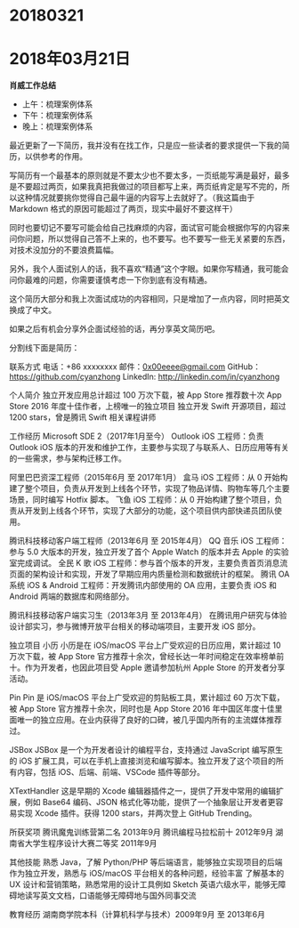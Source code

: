 # 20180321

# 2018年03月21日
**肖威工作总结**
- 上午：梳理案例体系
- 下午：梳理案例体系
- 晚上：梳理案例体系

最近更新了一下简历，我并没有在找工作，只是应一些读者的要求提供一下我的简历，以供参考的作用。

写简历有一个最基本的原则就是不要太少也不要太多，一页纸能写满是最好，最多是不要超过两页，如果我真把我做过的项目都写上来，两页纸肯定是写不完的，所以这种情况就要挑你觉得自己最牛逼的内容写上去就好了。（我这篇由于 Markdown 格式的原因可能超过了两页，现实中最好不要这样干）

同时也要切记不要写可能会给自己找麻烦的内容，面试官可能会根据你写的内容来问你问题，所以觉得自己答不上来的，也不要写。也不要写一些无关紧要的东西，对技术没加分的不要浪费篇幅。

另外，我个人面试别人的话，我不喜欢“精通”这个字眼。如果你写精通，我可能会问你最难的问题，你需要谨慎考虑一下你到底有没有精通。

这个简历大部分和我上次面试成功的内容相同，只是增加了一点内容，同时把英文换成了中文。

如果之后有机会分享外企面试经验的话，再分享英文简历吧。

分割线下面是简历：

联系方式
电话：+86 xxxxxxxx 邮件：0x00eeee@gmail.com
GitHub：https://github.com/cyanzhong LinkedIn: http://linkedin.com/in/cyanzhong

个人简介
独立开发应用总计超过 100 万次下载，被 App Store 推荐数十次
App Store 2016 年度十佳作者，上榜唯一的独立项目
独立开发 Swift 开源项目，超过 1200 stars，曾是腾讯 Swift 相关课程讲师

工作经历
Microsoft SDE 2（2017年1月至今）
Outlook iOS 工程师：负责 Outlook iOS 版本的开发和维护工作，主要参与实现了与联系人、日历应用等有关的一些需求，参与架构迁移工作。

阿里巴巴资深工程师（2015年6月 至 2017年1月）
盒马 iOS 工程师：从 0 开始构建了整个项目，负责从开发到上线各个环节，实现了物品详情、购物车等几个主要场景，同时编写 Hotfix 脚本。
飞鱼 iOS 工程师：从 0 开始构建了整个项目，负责从开发到上线各个环节，实现了大部分的功能，这个项目供内部快递员团队使用。

腾讯科技移动客户端工程师（2013年6月 至 2015年4月）
QQ 音乐 iOS 工程师：参与 5.0 大版本的开发，独立开发了首个 Apple Watch 的版本并去 Apple 的实验室完成调试。
全民 K 歌 iOS 工程师：参与首个版本的开发，主要负责首页消息流页面的架构设计和实现，开发了早期应用内质量检测和数据统计的框架。
腾讯 OA 系统 iOS & Android 工程师：开发腾讯内部使用的 OA 应用，主要负责 iOS 和 Android 两端的数据库和网络部分。

腾讯科技移动客户端实习生（2013年3月 至 2013年4月）
在腾讯用户研究与体验设计部实习，参与微博开放平台相关的移动端项目，主要开发 iOS 部分。

独立项目
小历
小历是在 iOS/macOS 平台上广受欢迎的日历应用，累计超过 10 万次下载，被 App Store 官方推荐十余次，曾经长达一年时间稳定在效率榜单前十。作为开发者，也因此项目受 Apple 邀请参加杭州 Apple Store 的开发者分享活动。

Pin
Pin 是 iOS/macOS 平台上广受欢迎的剪贴板工具，累计超过 60 万次下载，被 App Store 官方推荐十余次，同时也是 App Store 2016 年中国区年度十佳里面唯一的独立应用。在业内获得了良好的口碑，被几乎国内所有的主流媒体推荐过。

JSBox
JSBox 是一个为开发者设计的编程平台，支持通过 JavaScript 编写原生的 iOS 扩展工具，可以在手机上直接浏览和编写脚本。独立开发了这个项目的所有内容，包括 iOS、后端、前端、VSCode 插件等部分。

XTextHandler
这是早期的 Xcode 编辑器插件之一，提供了开发中常用的编辑扩展，例如 Base64 编码、JSON 格式化等功能，提供了一个抽象层让开发者更容易实现 Xcode 插件。获得 1200 stars，并两次登上 GitHub Trending。

所获奖项
腾讯魔鬼训练营第二名 2013年9月
腾讯编程马拉松前十 2012年9月
湖南省大学生程序设计大赛二等奖 2011年9月

其他技能
熟悉 Java，了解 Python/PHP 等后端语言，能够独立实现项目的后端
作为独立开发，熟悉与 iOS/macOS 平台相关的各种问题，经验丰富
了解基本的 UX 设计和营销策略，熟悉常用的设计工具例如 Sketch
英语六级水平，能够无障碍地读写英文文档，口语能够无障碍地与国外同事交流

教育经历
湖南商学院本科（计算机科学与技术）2009年9月 至 2013年6月
